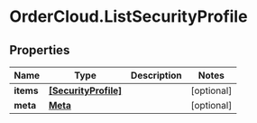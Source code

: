 # OrderCloud.ListSecurityProfile

## Properties
Name | Type | Description | Notes
------------ | ------------- | ------------- | -------------
**items** | [**[SecurityProfile]**](SecurityProfile.md) |  | [optional] 
**meta** | [**Meta**](Meta.md) |  | [optional] 


